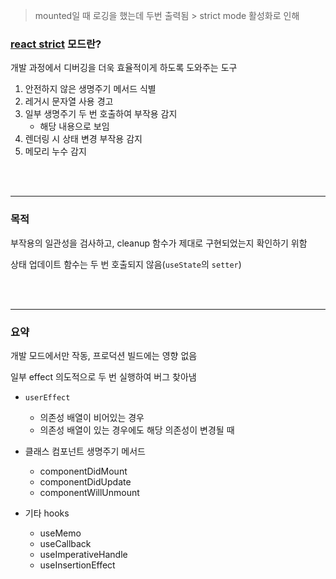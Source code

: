 >mounted일 때 로깅을 했는데 두번 출력됨 > strict mode 활성화로 인해

### [react strict](https://ko.react.dev/reference/react/StrictMode) 모드란?

개발 과정에서 디버깅을 더욱 효율적이게 하도록 도와주는 도구

1. 안전하지 않은 생명주기 메서드 식별
2. 레거시 문자열 사용 경고
3. 일부 생명주기 두 번 호출하여 부작용 감지
    - 해당 내용으로 보임
4. 렌더링 시 상태 변경 부작용 감지
5. 메모리 누수 감지

<br><br>
<hr>

### 목적

부작용의 일관성을 검사하고, cleanup 함수가 제대로 구현되었는지 확인하기 위함

상태 업데이트 함수는 두 번 호출되지 않음(`useState`의 `setter`)

<br><br>
<hr>

### 요약

개발 모드에서만 작동, 프로덕션 빌드에는 영향 없음

일부 effect 의도적으로 두 번 실행하여 버그 찾아냄

- `userEffect`
    - 의존성 배열이 비어있는 경우
    - 의존성 배열이 있는 경우에도 해당 의존성이 변경될 때

- 클래스 컴포넌트 생명주기 메서드
    - componentDidMount
    - componentDidUpdate
    - componentWillUnmount

- 기타 hooks
    - useMemo
    - useCallback
    - useImperativeHandle
    - useInsertionEffect

